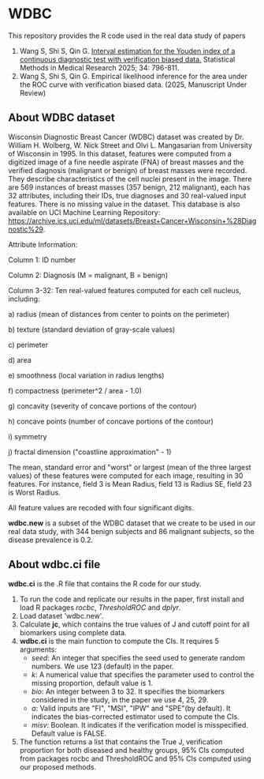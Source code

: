 # WDBC

This repository provides the R code used in the real data study of papers 

1. Wang S, Shi S, Qin G. <a href="https://journals.sagepub.com/doi/10.1177/09622802251322989" target="_blank">Interval estimation for the Youden index of a continuous diagnostic test with verification biased data.</a> Statistical Methods in Medical Research 2025; 34: 796-811. 
2. Wang S, Shi S, Qin G. Empirical likelihood inference for the area under the ROC curve with verification biased data. (2025, Manuscript Under Review)

## About WDBC dataset

Wisconsin Diagnostic Breast Cancer (WDBC) dataset was created by Dr. William H. Wolberg, W. Nick Street and Olvi L. Mangasarian from University of Wisconsin in 1995. In this dataset, features were computed from a digitized image of a fine needle aspirate (FNA) of breast masses and the verified diagnosis (malignant or benign) of breast masses were recorded. They describe characteristics of the cell nuclei present in the image. There are 569 instances of breast masses (357 benign, 212 malignant), each has 32 attributes, including their IDs, true diagnoses and 30 real-valued input features. There is no missing value in the dataset. This database is also available on UCI Machine Learning Repository: https://archive.ics.uci.edu/ml/datasets/Breast+Cancer+Wisconsin+%28Diagnostic%29.

Attribute Information:

Column 1: ID number

Column 2: Diagnosis (M = malignant, B = benign)

Column 3-32: Ten real-valued features computed for each cell nucleus, including:

a) radius (mean of distances from center to points on the perimeter)

b) texture (standard deviation of gray-scale values)

c) perimeter

d) area

e) smoothness (local variation in radius lengths)

f) compactness (perimeter^2 / area - 1.0)

g) concavity (severity of concave portions of the contour)

h) concave points (number of concave portions of the contour)

i) symmetry

j) fractal dimension ("coastline approximation" - 1)

The mean, standard error and "worst" or largest (mean of the three largest values) of these features were computed for each image, resulting in 30 features. For instance, field 3 is Mean Radius, field 13 is Radius SE, field 23 is Worst Radius.

All feature values are recoded with four significant digits.

**wdbc.new** is a subset of the WDBC dataset that we create to be used in our real data study, with 344 benign subjects and 86 malignant subjects, so the disease prevalence is 0.2. 

## About wdbc.ci file

**wdbc.ci** is the .R file that contains the R code for our study.

1. To run the code and replicate our results in the paper, first install and load R packages *rocbc*, *ThresholdROC* and *dplyr*.
2. Load dataset 'wdbc.new'.
3. Calculate **jc**, which contains the true values of J and cutoff point for all biomarkers using complete data.
4. **wdbc.ci** is the main function to compute the CIs. It requires 5 arguments:
   * *seed*: An integer that specifies the seed used to generate random numbers. We use 123 (default) in the paper.
   * *k*: A numerical value that specifies the parameter used to control the missing proportion, default value is 1.
   * *bio*: An integer between 3 to 32. It specifies the biomarkers considered in the study, in the paper we use 4, 25, 29.
   * *a*: Valid inputs are "FI", "MSI", "IPW" and "SPE"(by default). It indicates the bias-corrected estimator used to compute the CIs.
   * *misv*: Boolean. It indicates if the verification model is misspecified. Default value is FALSE.
5. The function returns a list that contains the True J, verification proportion for both diseased and healthy groups, 95% CIs computed from packages rocbc and ThresholdROC and 95% CIs computed using our proposed methods.
